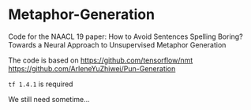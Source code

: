 # Metaphor-Generation
Code for the NAACL 19 paper: How to Avoid Sentences Spelling Boring?
Towards a Neural Approach to Unsupervised Metaphor Generation

The code is based on 
https://github.com/tensorflow/nmt
https://github.com/ArleneYuZhiwei/Pun-Generation

`tf 1.4.1` is required
 
 We still need sometime...
    
